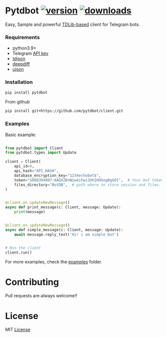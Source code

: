 # Pytdbot [![version](https://img.shields.io/pypi/v/Pytdbot?style=flat&logo=pypi)](https://pypi.org/project/Pytdbot) [![downloads](https://img.shields.io/pypi/dm/Pytdbot?style=flat)](https://pypistats.org/packages/pytdbot)

Easy, Sample and powerful [TDLib-based](https://github.com/tdlib/td) client for Telegram bots.

### Requirements

- python3.9+
- Telegram [API key](https://my.telegram.org/apps)
- [tdjson](https://github.com/tdlib/td#building)
- [deepdiff](https://github.com/seperman/deepdiff)
- [ujson](https://github.com/ultrajson/ultrajson)

### Installation

```bash
pip install pytdbot
```
From github
```bash
pip install git+https://github.com/pytdbot/client.git
```

### Examples
Basic example:
```python

from pytdbot import Client
from pytdbot.types import Update

client = Client(
    api_id=0,  
    api_hash="API_HASH",  
    database_encryption_key="1234echobot$",
    token="1088394097:AAQX2DnWiw4ihwiJUhIHOGog8gGOI",  # Your bot token. You can get it from https://t.me/botfather
    files_directory="BotDB",  # path where to store session and files.
)


@client.on_updateNewMessage()
async def print_message(c: Client, message: Update):
    print(message)


@client.on_updateNewMessage()
async def simple_message(c: Client, message: Update):
    await message.reply_text('Hi! i am simple bot')


# Run the client
client.run()

```
For more examples, check the [examples](https://github.com/pytdbot/client/tree/main/examples) folder.

# Contributing
Pull requests are always welcome!!
# License

MIT [License](https://github.com/pytdbot/client/blob/main/LICENSE)
